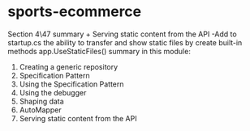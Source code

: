 # sports-ecommerce

Section 4\47 summary + Serving static content from the API
-Add to startup.cs the ability to transfer and show static files by
create built-in methods app.UseStaticFiles()
summary in this module:

1. Creating a generic repository
2. Specification Pattern
3. Using the Specification Pattern
4. Using the debugger
5. Shaping data
6. AutoMapper
7. Serving static content from the API
